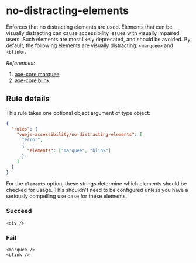 # no-distracting-elements

Enforces that no distracting elements are used. Elements that can be visually distracting can cause accessibility issues with visually impaired users. Such elements are most likely deprecated, and should be avoided. By default, the following elements are visually distracting: `<marquee>` and `<blink>`.

_References:_

1. [axe-core marquee](https://dequeuniversity.com/rules/axe/3.2/marquee)
2. [axe-core blink](https://dequeuniversity.com/rules/axe/3.2/blink)

## Rule details

This rule takes one optional object argument of type object:

```json
{
  "rules": {
    "vuejs-accessibility/no-distracting-elements": [
      "error",
      {
        "elements": ["marquee", "blink"]
      }
    ]
  }
}
```

For the `elements` option, these strings determine which elements should be checked for usage. This shouldn't need to be configured unless you have a seriously compelling use case for these elements.

### Succeed

```vue
<div />
```

### Fail

```vue
<marquee />
<blink />
```
